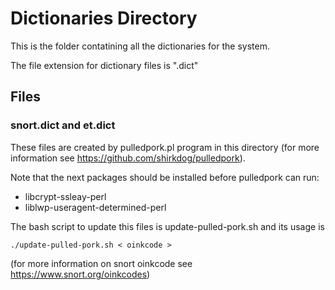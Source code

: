 Dictionaries Directory
======================

This is the folder contatining all the dictionaries for the system.

The file extension for dictionary files is ".dict"

## Files

### snort.dict and et.dict

These files are created by pulledpork.pl program in this directory (for more information see https://github.com/shirkdog/pulledpork).

Note that the next packages should be installed before pulledpork can run:
* libcrypt-ssleay-perl
* liblwp-useragent-determined-perl

The bash script to update this files is update-pulled-pork.sh and its usage is

	./update-pulled-pork.sh < oinkcode >

(for more information on snort oinkcode see https://www.snort.org/oinkcodes)
